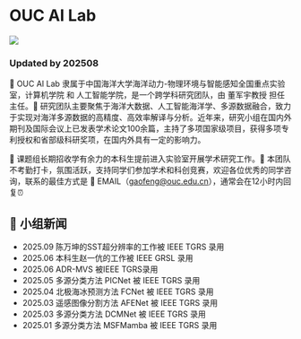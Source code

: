 # OUC AI Lab

![](https://gaopursuit.oss-cn-beijing.aliyuncs.com/img/2025/ouc_campus.jpg)

### Updated by 202508 

🎯 OUC AI Lab 隶属于中国海洋大学海洋动力-物理环境与智能感知全国重点实验室，计算机学院 和 人工智能学院，是一个跨学科研究团队，由 董军宇教授 担任主任。🚀 研究团队主要聚焦于海洋大数据、人工智能海洋学、多源数据融合，致力于实现对海洋多源数据的高精度、高效率解译与分析。近年来，研究小组在国内外期刊及国际会议上已发表学术论文100余篇，主持了多项国家级项目，获得多项专利授权和省部级科研奖项，在国内外具有一定的影响力。

🌈 课题组长期招收学有余力的本科生提前进入实验室开展学术研究工作。🙋 本团队不考勤打卡，氛围活跃，支持同学们参加学术和科创竞赛，欢迎各位优秀的同学咨询，联系的最佳方式是 📧 EMAIL（<gaofeng@ouc.edu.cn>），通常会在12小时内回复⏰






## 🚩 小组新闻
* 2025.09 陈万坤的SST超分辨率的工作被 IEEE TGRS 录用
* 2025.06 本科生赵一伉的工作被 IEEE GRSL 录用
* 2025.06 ADR-MVS 被IEEE TGRS录用
* 2025.05 多源分类方法 PICNet 被 IEEE TGRS 录用
* 2025.04 北极海冰预测方法 FCNet 被 IEEE TGRS 录用
* 2025.03 遥感图像分割方法 AFENet 被 IEEE TGRS 录用
* 2025.03 多源分类方法 DCMNet 被 IEEE TGRS 录用
* 2025.01 多源分类方法 MSFMamba 被 IEEE TGRS 录用






​





